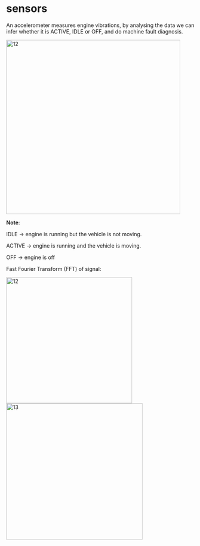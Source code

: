 # sensors

An accelerometer measures engine vibrations, by analysing the data we can infer whether it is ACTIVE, IDLE or OFF, and do machine fault diagnosis.

<img width="466" alt="12" src="https://github.com/user-attachments/assets/c36ca8ed-8831-4070-994a-52470f7917fe" />


**Note**:

IDLE -> engine is running but the vehicle is not moving.

ACTIVE -> engine is running and the vehicle is moving.

OFF -> engine is off

Fast Fourier Transform (FFT) of signal:

<img width="337" alt="12" src="https://github.com/user-attachments/assets/165cd62f-3a0a-4648-942c-1683449e0ace" />
<img width="365" alt="13" src="https://github.com/user-attachments/assets/3698b7ab-1dbd-4226-8cfb-71ef66b041e6" />
